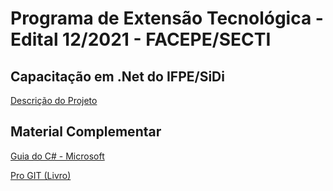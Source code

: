 # Programa de Extensão Tecnológica - Edital 12/2021 - FACEPE/SECTI

## Capacitação em .Net do IFPE/SiDi

[Descrição do Projeto](https://docs.google.com/document/d/1UPTsSH12R9reqsN145nuhEbJ6HX2Ni2dduy6Ldsvfbo/edit#heading=h.b7ffugdzfrnb)

## Material Complementar
[Guia do C# - Microsoft](https://docs.microsoft.com/en-us/dotnet/csharp/tour-of-csharp/)

[Pro GIT (Livro)](https://git-scm.com/book/pt-br/v2)
